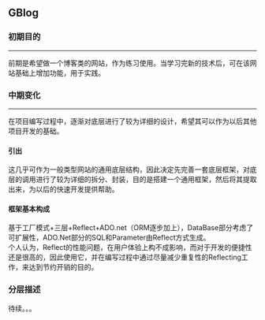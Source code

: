 ## GBlog


### 初期目的
-------------------------------------------------
  前期是希望做一个博客类的网站，作为练习使用。当学习完新的技术后，可在该网站基础上增加功能，用于实践。
### 中期变化
-------------------------------------------------
  在项目编写过程中，逐渐对底层进行了较为详细的设计，希望其可以作为以后其他项目开发的基础。
  
#### 引出
  这几乎可作为一般类型网站的通用底层结构，因此决定先完善一套底层框架，对底层的调用进行了较为详细的拆分、封装，目的是搭建一个通用框架，然后将其提取出来，为以后的快速开发提供帮助。
#### 框架基本构成
  基于工厂模式+三层+Reflect+ADO.net（ORM逐步加上），DataBase部分考虑了可扩展性，ADO.Net部分的SQL和Parameter由Reflect方式生成。<br>
  个人认为，Reflect的性能问题，在用户体验上构不成影响，而对于开发的便捷性还是很高的，因此使用它，并在编写过程中通过尽量减少重复性的Reflecting工作，来达到节约开销的目的。

### 分层描述
待续。。。
